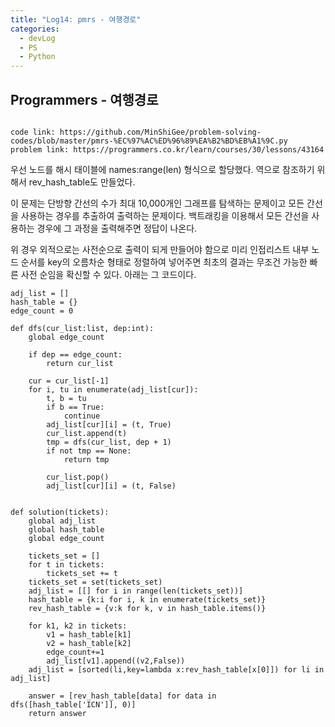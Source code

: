 ```yaml
---
title: "Log14: pmrs - 여행경로"
categories:
  - devLog
  - PS
  - Python
---
```

## Programmers - 여행경로

```

code link: https://github.com/MinShiGee/problem-solving-codes/blob/master/pmrs-%EC%97%AC%ED%96%89%EA%B2%BD%EB%A1%9C.py
problem link: https://programmers.co.kr/learn/courses/30/lessons/43164

```
우선 노드를 해시 태이블에 names:range(len) 형식으로 할당했다.
역으로 참조하기 위해서 rev_hash_table도 만들었다.

이 문제는 단방향 간선의 수가 최대 10,000개인 그래프를 탐색하는 문제이고 모든 간선을 사용하는 경우를 추출하여 출력하는 문제이다.
백트래킹을 이용해서 모든 간선을 사용하는 경우에 그 과정을 출력해주면 정답이 나온다.

위 경우 외적으로는 사전순으로 출력이 되게 만들어야 함으로 미리 인접리스트 내부 노드 순서를 key의 오름차순 형태로 정렬하여 넣어주면 최초의 결과는 무조건 가능한 빠른 사전 순임을 확신할 수 있다. 아래는 그 코드이다.

```
adj_list = []
hash_table = {}
edge_count = 0

def dfs(cur_list:list, dep:int):
    global edge_count

    if dep == edge_count:
        return cur_list

    cur = cur_list[-1]
    for i, tu in enumerate(adj_list[cur]):
        t, b = tu
        if b == True:
            continue
        adj_list[cur][i] = (t, True)
        cur_list.append(t)
        tmp = dfs(cur_list, dep + 1)
        if not tmp == None:
            return tmp

        cur_list.pop()
        adj_list[cur][i] = (t, False)


def solution(tickets):
    global adj_list
    global hash_table
    global edge_count

    tickets_set = []
    for t in tickets:
        tickets_set += t
    tickets_set = set(tickets_set)
    adj_list = [[] for i in range(len(tickets_set))]
    hash_table = {k:i for i, k in enumerate(tickets_set)}
    rev_hash_table = {v:k for k, v in hash_table.items()}

    for k1, k2 in tickets:
        v1 = hash_table[k1]
        v2 = hash_table[k2]
        edge_count+=1
        adj_list[v1].append((v2,False))
    adj_list = [sorted(li,key=lambda x:rev_hash_table[x[0]]) for li in adj_list]

    answer = [rev_hash_table[data] for data in dfs([hash_table['ICN']], 0)]
    return answer
```